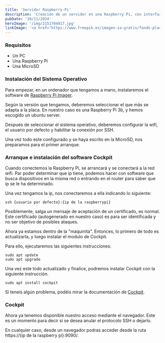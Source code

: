 ```yaml
---
title: 'Servidor Raspberry-Pi'
description: 'Creación de un servidor en una Raspberry Pi, con interfaz gráfica Cockpit'
pubDate: '10/11/2024'
heroImage: '/img/2151704917.jpg'
linkImage: '<a href="https://www.freepik.es/imagen-ia-gratis/fondo-placa-base-neon_266580208.htm#fromView=search&page=1&position=22&uuid=9aaf1477-15f9-48f1-a415-39537a7bb753">Imagen de freepik</a>'
---
```


### Requisitos
- Un PC
- Una Raspberry Pi
- Una MicroSD

### Instalación del Sistema Operativo
Para empezar, en un ordenador que tengamos a mano, instalaremos el software de [Raspberry Pi Imager](https://www.raspberrypi.com/software/).

Según la versión que tengamos, deberemos seleccionar el que más se adapta a la placa. En nuestro caso es una Raspberry Pi 3b, y hemos escogido un ubuntu server.

Después de seleccionar el sistema operativo, deberemos configurar la wifi, el usuario por defecto y habilitar la conexión por SSH.

Una vez todo este configurado y se haya escrito en la MicroSD, nos preparamos para el primer arranque.

### Arranque e instalación del software Cockpit
Cuando conectemos la Raspberry Pi, se arrancará y se conectará a la red wifi. Par poder determinar que ip tiene, podemos hacer con software que busca dispositivos en la misma red o entrando en el router para saber que ip se le ha determinado.

Una vez tengamos la ip, nos conectaremos a ella indicando lo siguiente:
```
ssh {usuario por defecto}:{ip de la raspberrypi}
```

Posiblemente, salga un mensaje de aceptación de un certificado, es normal. Este certificado (autogenerado en nuestro caso) es para ser identificada y no ser objetivo de posibles ataques.

Ahora ya estamos dentro de la "maquinita". Entonces, lo primero de todo es actualizarla, y luego instalar el modulo de Cockpit.

Para ello, ejecutaremos las siguientes instrucciones:
```
sudo apt update
sudo apt upgrade
```

Una vez este todo actualizado y finalice, podremos instalar Cockpit con la siguiente instrucción.
```
sudo apt install cockpit
```
Si teneis algún problema, podéis mirar la documentación de [Cockpit](https://cockpit-project.org/running#ubuntu).

### Cockpit 
Ahora ya tenemos disponible nuestro acceso mediante el navegador. Este es un momento para decir si se desea anular el protocolo SSH o dejarlo.

En cualquier caso, desde un navegador podras acceder desde la ruta https://{ip de la raspberry pi}:9090/.
